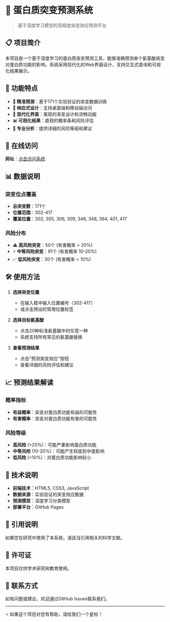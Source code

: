 # 🧬 蛋白质突变预测系统

> 基于深度学习模型的高精度突变效应预测平台

## 📋 项目简介

本项目是一个基于深度学习的蛋白质突变预测工具，能够准确预测单个氨基酸突变对蛋白质功能的影响。系统采用现代化的Web界面设计，支持交互式查询和可视化结果展示。

## 🌟 功能特点

- **🎯 精准预测**：基于171个实验验证的突变数据训练
- **📱 响应式设计**：支持桌面端和移动端访问
- **🎨 现代化界面**：美观的渐变设计和流畅动画
- **📊 可视化结果**：直观的概率条和风险评估
- **🔬 专业分析**：提供详细的风险等级和建议

## 🚀 在线访问

**网址**：[点击访问系统](https://your-username.github.io/mutation-predictor/)

## 📊 数据说明

### 突变位点覆盖
- **总突变数**：171个
- **位置范围**：302-417
- **覆盖位置**：302, 305, 306, 309, 346, 348, 384, 401, 417

### 风险分布
- ⚠️ **高风险突变**：50个 (有害概率 > 20%)
- ⚡ **中等风险突变**：91个 (有害概率 10-20%)  
- ✅ **低风险突变**：30个 (有害概率 < 10%)

## 🛠️ 使用方法

1. **选择突变位置**
   - 在输入框中输入位置编号（302-417）
   - 或点击预设的常用位置标签

2. **选择目标氨基酸**
   - 点击20种标准氨基酸中的任意一种
   - 系统支持所有常见的氨基酸替换

3. **查看预测结果**
   - 点击"预测突变效应"按钮
   - 查看详细的风险评估和建议

## 📈 预测结果解读

### 概率指标
- **有益概率**：突变对蛋白质功能有益的可能性
- **有害概率**：突变对蛋白质功能有害的可能性

### 风险等级
- **高风险** (>20%)：可能严重影响蛋白质功能
- **中等风险** (10-20%)：可能产生轻度到中度影响
- **低风险** (<10%)：对蛋白质功能影响较小

## 🔬 技术说明

- **前端技术**：HTML5, CSS3, JavaScript
- **数据来源**：实验验证的突变效应数据
- **预测模型**：深度学习分类模型
- **部署平台**：GitHub Pages

## 📝 引用说明

如果您在研究中使用了本系统，请适当引用相关的科学文献。

## 📄 许可证

本项目仅供学术研究和教育使用。

## 👥 联系方式

如有问题或建议，欢迎通过GitHub Issues联系我们。

---

⭐ 如果这个项目对您有帮助，请给我们一个星标！ 